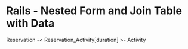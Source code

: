 # Rails - Nested Form and Join Table with Data

Reservation -< Reservation_Activity[duration] >- Activity